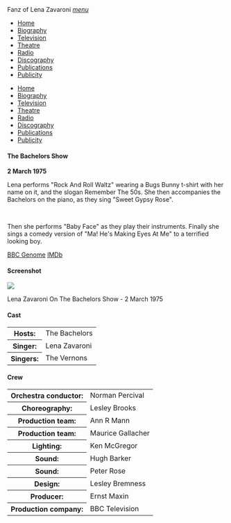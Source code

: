 <!DOCTYPE html>
<html>
<head>
<!--  Enabled DNS prefetching  -->
<meta http-equiv="x-dns-prefetch-control" content="on">

<!-- Meta Tags properties  -->
<meta property="og:title" content="The Bachelors Show - 2 March 1975" />
<meta property="og:description" content="with The Bachelors, The Vernons and Lena Zavaroni.">
<meta property="og:image" content="https://farm8.staticflickr.com/7096/27335225322_7ddeb6629e_o.jpg" />

<!-- Meta Tags names  -->
<meta name="description" content="with The Bachelors, The Vernons and Lena Zavaroni.">
<meta name="viewport" content="width=device-width, initial-scale=1" />

<!-- Twitter Card Meta Tags  -->
<meta name="twitter:card" content="summary" />

<meta http-equiv="Content-Type" content="text/html; charset=UTF-8" />

<!-- CSS-->
<link rel="stylesheet" href="https://cdnjs.cloudflare.com/ajax/libs/font-awesome/4.7.0/css/font-awesome.min.css" />
<link href="https://fonts.googleapis.com/icon?family=Material+Icons" rel="stylesheet" />
<link href="/materialize/css/materialize.min.css" type="text/css" rel="stylesheet" media="screen" />
<link href="/materialize/css/style.css" type="text/css" rel="stylesheet" media="screen" />

<title>The Bachelors Show - 2 March 1975</title>
</head>

<body>
<div class="navbar-fixed">
<nav>
<div class="nav-wrapper">
<a class="brand-logo truncate">Fanz of Lena Zavaroni</a>
<a href="#" data-target="mobile-demo" class="sidenav-trigger"><i class="material-icons">menu</i></a>
<ul class="right hide-on-med-and-down">
<li><a href="/"><i class="fa fa-home"></i> Home</a></li>
<li><a href="/biography/biography.html"><i class="fa fa-female"></i> Biography</a></li>
<li class="active"><a href="/television/television.html"><i class="fa fa-television"></i> Television</a></li>
<li><a href="/theatre/theatre.html"><i class="fa fa-institution"></i> Theatre</a></li>
<li><a href="/radio/radio.html"><i class="fa fa-microphone"></i> Radio</a></li>
<li><a href="/discography/discography.html"><i class="fa fa-music"></i> Discography</a></li>
<li><a href="/publications/publications.html"><i class="fa fa-newspaper-o"></i> Publications</a></li>
<li><a href="/publicity/publicity.html"><i class="fa fa-photo"></i> Publicity</a></li>

</ul>
</div>
</nav>
</div>

<ul class="sidenav" id="mobile-demo">
<li><a href="/"><i class="fa fa-home"></i> Home</a></li>
<li><a href="/biography/biography.html"><i class="fa fa-female"></i> Biography</a></li>
<li class="active"><a href="/television/television.html"><i class="fa fa-television"></i> Television</a></li>
<li><a href="/theatre/theatre.html"><i class="fa fa-institution"></i> Theatre</a></li>
<li><a href="/radio/radio.html"><i class="fa fa-microphone"></i> Radio</a></li>
<li><a href="/discography/discography.html"><i class="fa fa-music"></i> Discography</a></li>
<li><a href="/publications/publications.html"><i class="fa fa-newspaper-o"></i> Publications</a></li>
<li><a href="/publicity/publicity.html"><i class="fa fa-photo"></i> Publicity</a></li>

</ul>

<main class="Main-Default">
<article>
<div class="row">
<div class="col s12 m8 offset-m2 l6 offset-l3">
<div class="card">
<div class="card-content flow-text">
<h4><i class="fa fa-info"></i> The Bachelors Show</h4>
<strong>2 March 1975</strong>
<p>Lena performs "Rock And Roll Waltz" wearing a Bugs Bunny t-shirt with her name on it, and the slogan Remember The 50s. She then accompanies the Bachelors on the piano, as they sing "Sweet Gypsy Rose".</p>
<br/>
<p>Then she performs "Baby Face" as they play their instruments. Finally she sings a comedy version of "Ma! He's Making Eyes At Me" to a terrified looking boy.</p>
</div>
<div class="card-action flow-text">
<a href="https://genome.ch.bbc.co.uk/c2dddc496b354c84ad9abaa301e8aabf">BBC Genome</a>
<a href="http://www.imdb.com/title/tt5872050">IMDb</a>
</div></div></div></div>

<div class="row">
<div class="col s12 m8 offset-m2 l6 offset-l3">
<div class="card">
<div class="card-content flow-text">
<h4><i class="fa fa-photo"></i> Screenshot</h4>
<div class="card-image">
<img src="/images/BBC/The-Bachelors-Show-03.jpg">
<p>Lena Zavaroni On The Bachelors Show - 2 March 1975</p>
</div></div></div></div></div>

<div class="row">
<div class="col s12 m8 offset-m2 l6 offset-l3">
<div class="card">
<div class="card-content flow-text">
<h4><i class="fa fa-info"></i> Cast</h4>
<table class="flow-text striped">
<tr><th>Hosts:</th> <td>The Bachelors</td></tr>
<tr><th>Singer:</th> <td>Lena Zavaroni</td></tr>
<tr><th>Singers:</th> <td>The Vernons</td></tr>
</table>
</div></div></div></div>

<div class="row">
<div class="col s12 m8 offset-m2 l6 offset-l3">
<div class="card">
<div class="card-content flow-text">
<h4><i class="fa fa-info"></i> Crew</h4>
<table class="flow-text striped">
<tr><th>Orchestra conductor:</th> <td>Norman Percival</td></tr>
<tr><th>Choreography:</th> <td>Lesley Brooks</td></tr>
<tr><th>Production team:</th> <td>Ann R Mann</td></tr>
<tr><th>Production team:</th> <td>Maurice Gallacher</td></tr>
<tr><th>Lighting:</th> <td>Ken McGregor</td></tr>
<tr><th>Sound:</th> <td>Hugh Barker</td></tr>
<tr><th>Sound:</th> <td>Peter Rose</td></tr>
<tr><th>Design:</th> <td>Lesley Bremness</td></tr>
<tr><th>Producer:</th> <td>Ernst Maxin</td></tr>
<tr><th>Production company:</th> <td>BBC Television</td></tr>
</table>
</div></div></div></div>
</article>
</main>
<!-- Scripts -->
<script src="https://code.jquery.com/jquery-2.1.1.min.js"></script>
<script src="/materialize/js/materialize.min.js"></script>
<script src="/materialize/js/init.js"></script>
</body>
</html>
